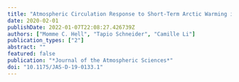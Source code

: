 ```yaml
---
title: "Atmospheric Circulation Response to Short-Term Arctic Warming in an Idealized Model"
date: 2020-02-01
publishDate: 2022-01-07T22:08:27.426739Z
authors: ["Momme C. Hell", "Tapio Schneider", "Camille Li"]
publication_types: ["2"]
abstract: ""
featured: false
publication: "*Journal of the Atmospheric Sciences*"
doi: "10.1175/JAS-D-19-0133.1"
---
```


